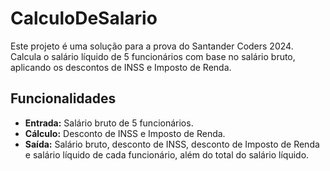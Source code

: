 # CalculoDeSalario

Este projeto é uma solução para a prova do Santander Coders 2024. Calcula o salário líquido de 5 funcionários com base no salário bruto, aplicando os descontos de INSS e Imposto de Renda.

## Funcionalidades

- **Entrada:** Salário bruto de 5 funcionários.
- **Cálculo:** Desconto de INSS e Imposto de Renda.
- **Saída:** Salário bruto, desconto de INSS, desconto de Imposto de Renda e salário líquido de cada funcionário, além do total do salário líquido.
